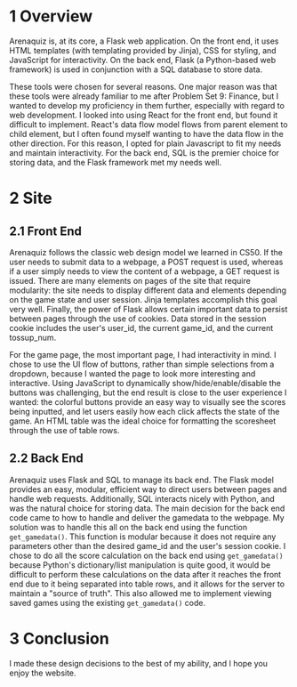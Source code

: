 # 1 Overview
Arenaquiz is, at its core, a Flask web application. On the front end, it uses HTML templates (with templating provided by Jinja), CSS for styling, and JavaScript for interactivity. On the back end, Flask (a Python-based web framework) is used in conjunction with a SQL database to store data.

These tools were chosen for several reasons. One major reason was that these tools were already familiar to me after Problem Set 9: Finance, but I wanted to develop my proficiency in them further, especially with regard to web development. I looked into using React for the front end, but found it difficult to implement. React's data flow model flows from parent element to child element, but I often found myself wanting to have the data flow in the other direction. For this reason, I opted for plain Javascript to fit my needs and maintain interactivity. For the back end, SQL is the premier choice for storing data, and the Flask framework met my needs well.

# 2 Site
## 2.1 Front End
Arenaquiz follows the classic web design model we learned in CS50. If the user needs to submit data to a webpage, a POST request is used, whereas if a user simply needs to view the content of a webpage, a GET request is issued. There are many elements on pages of the site that require modularity: the site needs to display different data and elements depending on the game state and user session. Jinja templates accomplish this goal very well. Finally, the power of Flask allows certain important data to persist between pages through the use of cookies. Data stored in the session cookie includes the user's user_id, the current game_id, and the current tossup_num.

For the game page, the most important page, I had interactivity in mind. I chose to use the UI flow of buttons, rather than simple selections from a dropdown, because I wanted the page to look more interesting and interactive. Using JavaScript to dynamically show/hide/enable/disable the buttons was challenging, but the end result is close to the user experience I wanted: the colorful buttons provide an easy way to visually see the scores being inputted, and let users easily how each click affects the state of the game. An HTML table was the ideal choice for formatting the scoresheet through the use of table rows.

## 2.2 Back End
Arenaquiz uses Flask and SQL to manage its back end. The Flask model provides an easy, modular, efficient way to direct users between pages and handle web requests. Additionally, SQL interacts nicely with Python, and was the natural choice for storing data. The main decision for the back end code came to how to handle and deliver the gamedata to the webpage. My solution was to handle this all on the back end using the function `get_gamedata()`. This function is modular because it does not require any parameters other than the desired game_id and the user's session cookie. I chose to do all the score calculation on the back end using `get_gamedata()` because Python's dictionary/list manipulation is quite good, it would be difficult to perform these calculations on the data after it reaches the front end due to it being separated into table rows, and it allows for the server to maintain a "source of truth". This also allowed me to implement viewing saved games using the existing `get_gamedata()` code.

# 3 Conclusion
I made these design decisions to the best of my ability, and I hope you enjoy the website.

